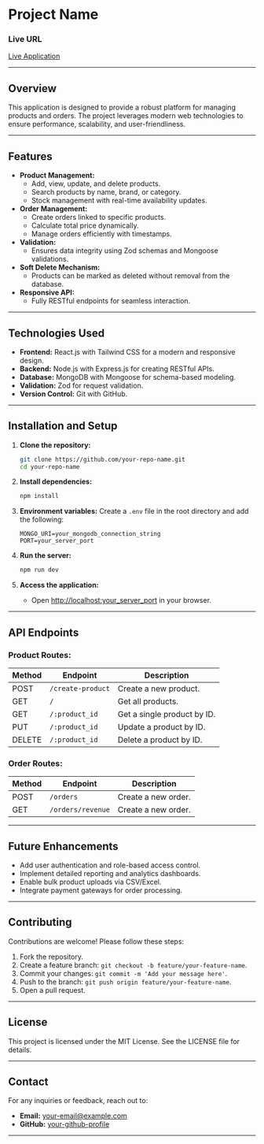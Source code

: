 # Project Name

### Live URL
[Live Application](https://your-live-url-here.com)

---

## Overview
This application is designed to provide a robust platform for managing products and orders. The project leverages modern web technologies to ensure performance, scalability, and user-friendliness.

---

## Features
- **Product Management:**
  - Add, view, update, and delete products.
  - Search products by name, brand, or category.
  - Stock management with real-time availability updates.
- **Order Management:**
  - Create orders linked to specific products.
  - Calculate total price dynamically.
  - Manage orders efficiently with timestamps.
- **Validation:**
  - Ensures data integrity using Zod schemas and Mongoose validations.
- **Soft Delete Mechanism:**
  - Products can be marked as deleted without removal from the database.
- **Responsive API:**
  - Fully RESTful endpoints for seamless interaction.

---

## Technologies Used
- **Frontend:** React.js with Tailwind CSS for a modern and responsive design.
- **Backend:** Node.js with Express.js for creating RESTful APIs.
- **Database:** MongoDB with Mongoose for schema-based modeling.
- **Validation:** Zod for request validation.
- **Version Control:** Git with GitHub.

---

## Installation and Setup

1. **Clone the repository:**
   ```bash
   git clone https://github.com/your-repo-name.git
   cd your-repo-name
   ```

2. **Install dependencies:**
   ```bash
   npm install
   ```

3. **Environment variables:**
   Create a `.env` file in the root directory and add the following:
   ```env
   MONGO_URI=your_mongodb_connection_string
   PORT=your_server_port
   ```

4. **Run the server:**
   ```bash
   npm run dev
   ```

5. **Access the application:**
   - Open [http://localhost:your_server_port](http://localhost:your_server_port) in your browser.

---

## API Endpoints

### **Product Routes:**
| Method | Endpoint              | Description                     |
|--------|-----------------------|---------------------------------|
| POST   | `/create-product`     | Create a new product.           |
| GET    | `/`                   | Get all products.               |
| GET    | `/:product_id`        | Get a single product by ID.     |
| PUT    | `/:product_id`        | Update a product by ID.         |
| DELETE | `/:product_id`        | Delete a product by ID.         |

### **Order Routes:**
| Method | Endpoint             | Description                |
|--------|----------------------|----------------------------|
| POST   | `/orders`            | Create a new order.        |
| GET    | `/orders/revenue`    | Create a new order.        |

---

## Future Enhancements
- Add user authentication and role-based access control.
- Implement detailed reporting and analytics dashboards.
- Enable bulk product uploads via CSV/Excel.
- Integrate payment gateways for order processing.

---

## Contributing
Contributions are welcome! Please follow these steps:
1. Fork the repository.
2. Create a feature branch: `git checkout -b feature/your-feature-name`.
3. Commit your changes: `git commit -m 'Add your message here'`.
4. Push to the branch: `git push origin feature/your-feature-name`.
5. Open a pull request.

---

## License
This project is licensed under the MIT License. See the LICENSE file for details.

---

## Contact
For any inquiries or feedback, reach out to:
- **Email:** your-email@example.com
- **GitHub:** [your-github-profile](https://github.com/your-github-profile)

---

